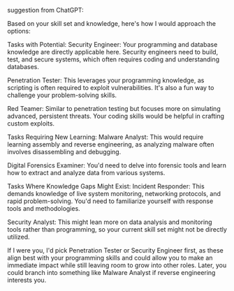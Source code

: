 suggestion from ChatGPT:

Based on your skill set and knowledge, here's how I would approach the options:

Tasks with Potential:
Security Engineer: Your programming and database knowledge are directly applicable here. Security engineers need to build, test, and secure systems, which often requires coding and understanding databases.

Penetration Tester: This leverages your programming knowledge, as scripting is often required to exploit vulnerabilities. It's also a fun way to challenge your problem-solving skills.

Red Teamer: Similar to penetration testing but focuses more on simulating advanced, persistent threats. Your coding skills would be helpful in crafting custom exploits.

Tasks Requiring New Learning:
Malware Analyst: This would require learning assembly and reverse engineering, as analyzing malware often involves disassembling and debugging.

Digital Forensics Examiner: You'd need to delve into forensic tools and learn how to extract and analyze data from various systems.

Tasks Where Knowledge Gaps Might Exist:
Incident Responder: This demands knowledge of live system monitoring, networking protocols, and rapid problem-solving. You'd need to familiarize yourself with response tools and methodologies.

Security Analyst: This might lean more on data analysis and monitoring tools rather than programming, so your current skill set might not be directly utilized.

If I were you, I'd pick Penetration Tester or Security Engineer first, as these align best with your programming skills and could allow you to make an immediate impact while still leaving room to grow into other roles. Later, you could branch into something like Malware Analyst if reverse engineering interests you.
